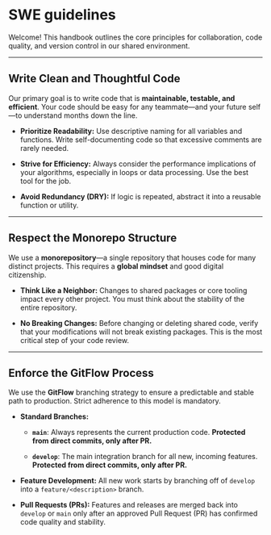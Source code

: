 # SWE guidelines

Welcome! This handbook outlines the core principles for collaboration, code quality, and version control in our shared environment.

---

## Write Clean and Thoughtful Code

Our primary goal is to write code that is **maintainable, testable, and efficient**. Your code should be easy for any teammate—and your future self—to understand months down the line.

* **Prioritize Readability:** Use descriptive naming for all variables and functions. Write self-documenting code so that excessive comments are rarely needed.

* **Strive for Efficiency:** Always consider the performance implications of your algorithms, especially in loops or data processing. Use the best tool for the job.

* **Avoid Redundancy (DRY):** If logic is repeated, abstract it into a reusable function or utility.

---

## Respect the Monorepo Structure

We use a **monorepository**—a single repository that houses code for many distinct projects. This requires a **global mindset** and good digital citizenship.

* **Think Like a Neighbor:** Changes to shared packages or core tooling impact every other project. You must think about the stability of the entire repository.

* **No Breaking Changes:** Before changing or deleting shared code, verify that your modifications will not break existing packages. This is the most critical step of your code review.

---

## Enforce the GitFlow Process

We use the **GitFlow** branching strategy to ensure a predictable and stable path to production. Strict adherence to this model is mandatory.

* **Standard Branches:**

    * **`main`**: Always represents the current production code. **Protected from direct commits, only after PR.**

    * **`develop`**: The main integration branch for all new, incoming features. **Protected from direct commits, only after PR.**

* **Feature Development:** All new work starts by branching off of `develop` into a `feature/<description>` branch.

* **Pull Requests (PRs):** Features and releases are merged back into `develop` or `main` only after an approved Pull Request (PR) has confirmed code quality and stability.

